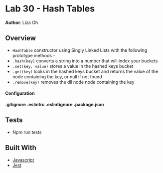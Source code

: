 # Lab 30 - Hash Tables

**Author**: Liza Oh

## Overview
* `HashTable` constructor using Singly Linked Lists with the following prototype methods -
* `.hash(key)` converts a string into a number that will index your buckets
* `.set(key, value)` stores a value in the hashed keys bucket
* `.get(key)` looks in the hashed keys bucket and returns the value of the node containing the key, or null if not found
* `.remove(key)` removes the dll node node containing the key

#### Configuration
  **.gitignore**
  **.eslintrc**
  **.eslintignore**
  **.package.json**

## Tests
* Npm run tests


## Built With
* [Javascript](https://www.javascript.com/)
* [Jest](https://facebook.github.io/jest/)
